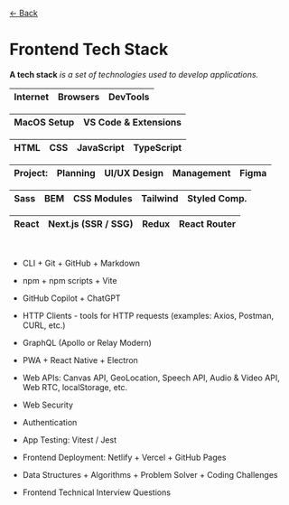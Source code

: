 [&larr; Back](./README.md)

# Frontend Tech Stack

**A tech stack** _is a set of technologies used to develop applications._

<div></div>

| Internet | Browsers | DevTools |
| -------- | -------- | -------- |

| MacOS Setup | VS Code & Extensions |
| ----------- | -------------------- |

| HTML | CSS | JavaScript | TypeScript |
| ---- | --- | ---------- | ---------- |

| Project: | Planning | UI/UX Design | Management | Figma |
| -------- | -------- | ------------ | ---------- | ----- |

| Sass | BEM | CSS Modules | Tailwind | Styled Comp. |
| ---- | --- | ----------- | -------- | ------------ |

| React | Next.js (SSR / SSG) | Redux | React Router |
| ----- | ------------------- | ----- | ------------ |

<br>

<div></div>

- CLI + Git + GitHub + Markdown

- npm + npm scripts + Vite

- GitHub Copilot + ChatGPT

<div></div>

- HTTP Clients - tools for HTTP requests (examples: Axios, Postman, CURL, etc.)

- GraphQL (Apollo or Relay Modern)

<div></div>

- PWA + React Native + Electron

- Web APIs: Canvas API, GeoLocation, Speech API, Audio & Video API, Web RTC, localStorage, etc.

<div></div>

- Web Security

- Authentication

- App Testing: Vitest / Jest

- Frontend Deployment: Netlify + Vercel + GitHub Pages

<div></div>

- Data Structures + Algorithms + Problem Solver + Coding Challenges

- Frontend Technical Interview Questions

<!-- Books -->

<br>

